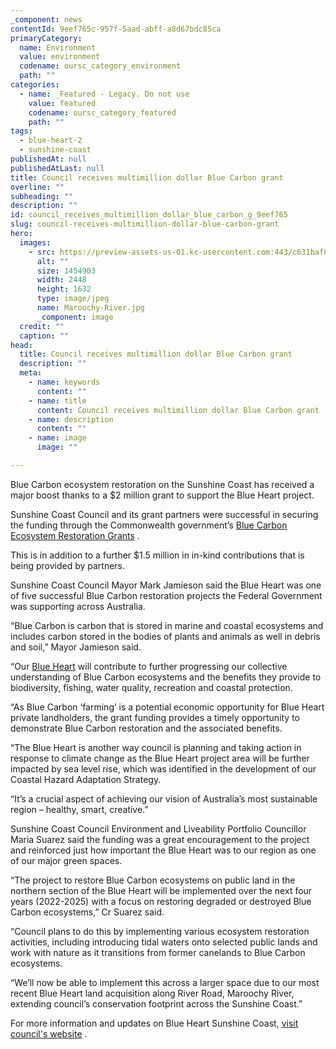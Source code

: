 ```yaml
---
_component: news
contentId: 9eef765c-957f-5aad-abff-a8d67bdc85ca
primaryCategory:
  name: Environment
  value: environment
  codename: oursc_category_environment
  path: ""
categories:
  - name: _Featured - Legacy. Do not use
    value: featured
    codename: oursc_category_featured
    path: ""
tags:
  - blue-heart-2
  - sunshine-coast
publishedAt: null
publishedAtLast: null
title: Council receives multimillion dollar Blue Carbon grant
overline: ""
subheading: ""
description: ""
id: council_receives_multimillion_dollar_blue_carbon_g_9eef765
slug: council-receives-multimillion-dollar-blue-carbon-grant
hero:
  images:
    - src: https://preview-assets-us-01.kc-usercontent.com:443/c631baf8-1b46-001f-580c-d0001b68b4a8/f6dcfb08-e165-4373-96c3-9ef917ede383/Maroochy-River.jpg
      alt: ""
      size: 1454903
      width: 2448
      height: 1632
      type: image/jpeg
      name: Maroochy-River.jpg
      _component: image
  credit: ""
  caption: ""
head:
  title: Council receives multimillion dollar Blue Carbon grant
  description: ""
  meta:
    - name: keywords
      content: ""
    - name: title
      content: Council receives multimillion dollar Blue Carbon grant
    - name: description
      content: ""
    - name: image
      image: ""

---
```

Blue Carbon ecosystem restoration on the Sunshine Coast has received a major boost thanks to a $2 million grant to support the Blue Heart project.

Sunshine Coast Council and its grant partners were successful in securing the funding through the Commonwealth government’s [Blue Carbon Ecosystem Restoration Grants](https://www.dcceew.gov.au/climate-change/policy/ocean-sustainability/coastal-blue-carbon-ecosystems/conservation/restoration-grants)
.

This is in addition to a further $1.5 million in in-kind contributions that is being provided by partners.

Sunshine Coast Council Mayor Mark Jamieson said the Blue Heart was one of five successful Blue Carbon restoration projects the Federal Government was supporting across Australia.

“Blue Carbon is carbon that is stored in marine and coastal ecosystems and includes carbon stored in the bodies of plants and animals as well in debris and soil,” Mayor Jamieson said.

“Our [Blue Heart](/Users/MF033/AppData/Local/Microsoft/Windows/INetCache/Content.Outlook/Blue%20Heart%20SEQ%20funding/sunshinecoast.qld.gov.au/blueheart)
&#x20;will contribute to further progressing our collective understanding of Blue Carbon ecosystems and the benefits they provide to biodiversity, fishing, water quality, recreation and coastal protection.

“As Blue Carbon ‘farming’ is a potential economic opportunity for Blue Heart private landholders, the grant funding provides a timely opportunity to demonstrate Blue Carbon restoration and the associated benefits.

“The Blue Heart is another way council is planning and taking action in response to climate change as the Blue Heart project area will be further impacted by sea level rise, which was identified in the development of our Coastal Hazard Adaptation Strategy.

“It’s a crucial aspect of achieving our vision of Australia’s most sustainable region – healthy, smart, creative.”

Sunshine Coast Council Environment and Liveability Portfolio Councillor Maria Suarez said the funding was a great encouragement to the project and reinforced just how important the Blue Heart was to our region as one of our major green spaces.

“The project to restore Blue Carbon ecosystems on public land in the northern section of the Blue Heart will be implemented over the next four years (2022-2025) with a focus on restoring degraded or destroyed Blue Carbon ecosystems,” Cr Suarez said.

“Council plans to do this by implementing various ecosystem restoration activities, including introducing tidal waters onto selected public lands and work with nature as it transitions from former canelands to Blue Carbon ecosystems.

“We’ll now be able to implement this across a larger space due to our most recent Blue Heart land acquisition along River Road, Maroochy River, extending council’s conservation footprint across the Sunshine Coast.”

For more information and updates on Blue Heart Sunshine Coast, [visit council's website](https://www.sunshinecoast.qld.gov.au/blueheart)
.
